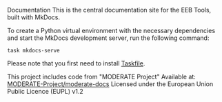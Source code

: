 Documentation
This is the central documentation site for the EEB Tools, built with MkDocs.

To create a Python virtual environment with the necessary dependencies and start the MkDocs development server, run the following command:

```
task mkdocs-serve
```

Please note that you first need to install [Taskfile](https://taskfile.dev/).


This project includes code from "MODERATE Project"
Available at: [MODERATE-Project/moderate-docs](https://github.com/MODERATE-Project/moderate-docs)
Licensed under the European Union Public Licence (EUPL) v1.2 